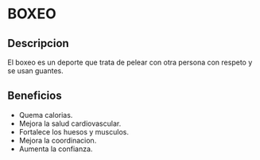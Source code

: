 # BOXEO

## Descripcion
El boxeo es un deporte que trata de pelear con otra persona con respeto y se usan guantes.

## Beneficios
- Quema calorias.
- Mejora la salud cardiovascular.
- Fortalece los huesos y musculos.
- Mejora la coordinacion.
- Aumenta la confianza.

